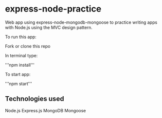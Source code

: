 # express-node-practice

Web app using express-node-mongodb-mongoose to practice writing apps with Node.js using the MVC design pattern.

To run this app:

Fork or clone this repo

In terminal type:

'''npm install'''


To start app:

'''npm start'''

## Technologies used

Node.js
Express.js
MongoDB
Mongoose
